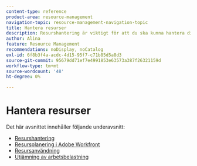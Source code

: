 ```yaml
---
content-type: reference
product-area: resource-management
navigation-topic: resource-management-navigation-topic
title: Hantera resurser
description: Resurshantering är viktigt för att du ska kunna hantera ditt arbete och göra prognoser om tillgänglighet. Läs mer om hur du planerar och schemalägger resurser för arbete i följande artiklar.
author: Alina
feature: Resource Management
recommendations: noDisplay, noCatalog
exl-id: 6f8b3f4a-acdc-4d15-95f7-c71b85d5a8d3
source-git-commit: 95679dd71ef7e4991853e63573a387f26321159d
workflow-type: tm+mt
source-wordcount: '48'
ht-degree: 0%

---
```


# Hantera resurser

Det här avsnittet innehåller följande underavsnitt:

* [Resurshantering](../resource-mgmt/resource-mgmt-overview/resource-management-overview.md)
* [Resursplanering i Adobe Workfront](../resource-mgmt/resource-planning/resource-planning-overview.md)
* [Resursanvändning](../resource-mgmt/resource-utilization/resource-utilization.md)
* [Utjämning av arbetsbelastning](../resource-mgmt/workload-balancer/workload-balancer.md)
